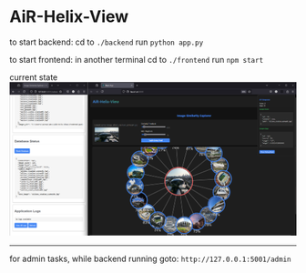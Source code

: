 # AiR-Helix-View

to start backend:
cd to ```./backend```
run ```python app.py```

to start frontend:
in another terminal
cd to ```./frontend```
run ```npm start```

current state
![alt text](image-3.png)


---

for admin tasks, while backend running goto:
```http://127.0.0.1:5001/admin```
